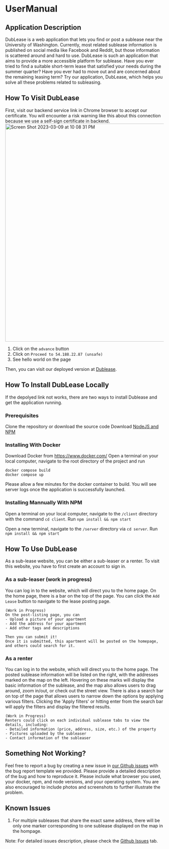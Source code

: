 # UserManual

## Application Description
DubLease is a web application that lets you find or post a sublease near the University of Washington. Currently, most related sublease information is published on social media like Facebook and Reddit, but those information is scattered around and hard to use. DubLease is such an application that aims to provide a more accessible platform for sublease.
Have you ever tried to find a suitable short-term lease that satisfied your needs during the summer quarter? Have you ever had to move out and are concerned about the remaining leasing term? Try our application, DubLease, which helps you solve all these problems related to subleasing.
## How To Visit DubLease
First, visit our backend service link in Chrome browser to accept our certificate. 
You will encounter a risk warning like this about this connection because we use a self-sign certificate in backend. 
<img width="692" alt="Screen Shot 2023-03-09 at 10 08 31 PM" src="https://user-images.githubusercontent.com/73025661/224237032-7c96e781-a461-4fce-8236-fe1487d7ae0b.png">

1. Click on the `advance` button
2. Click on `Proceed to 54.188.22.87 (unsafe)`
3. See hello world on the page 

Then, you can visit our deployed version at [Dublease](https://linqiu0-0.github.io/DubLease/).

## How To Install DubLease Locally
If the depolyed link not works, there are two ways to install Dublease and get the application running.

### Prerequisites
Clone the repository or download the source code
Download [NodeJS and NPM](https://nodejs.org/en/download/)

### Installing With Docker
Download Docker from https://www.docker.com/
Open a terminal on your local computer, navigate to the root directory of the project and run
```
docker compose build
docker compose up
```
Please allow a few minutes for the docker container to build. You will see server logs once the application is successfully launched.

### Installing Mannually With NPM
Open a terminal on your local computer, navigate to the `/client` directory with the command `cd client`.
Run `npm install && npm start`

Open a new terminal, navigate to the `/server` directory via `cd server`.
Run `npm install && npm start`


## How To Use DubLease 
As a sub-lease website, you can be either a sub-leaser or a renter. To visit this website, you have to first create an account to sign in. 

### As a sub-leaser (work in progress)
You can log in to the website, which will direct you to the home page. On the home page, there is a bar on the top of the page. You can click the `Add Lease` button to navigate to the lease posting page. 

```
(Work in Progress)
On the post-listing page, you can 
- Upload a picture of your apartment 
- Add the address for your apartment
- Add other tags and descriptions

Then you can submit it!
Once it is submitted, this apartment will be posted on the homepage,
and others could search for it.
```


### As a renter
You can log in to the website, which will direct you to the home page. The posted sublease information will be listed on the right, with the addresses marked on the map on the left. Hovering on these marks will display the basic information of the sublease, and the map also allows users to drag around, zoom in/out, or check out the street view.
There is also a search bar on top of the page that allows users to narrow down the options by applying various filters. Clicking the 'Apply filters' or hitting enter from the search bar will apply the filters and display the filtered results.
```
(Work in Progress)
Renters could click on each individual sublease tabs to view the details, including:
- Detailed information (price, address, size, etc.) of the property
- Pictures uploaded by the subleaser
- Contact information of the subleaser
```


## Something Not Working?
Feel free to report a bug by creating a new issue in [our Github issues](https://github.com/linqiu0-0/DubLease/issues) with the bug report template we provided.
Please provide a detailed description of the bug and how to reproduce it. Please include what browser you used, your docker, npm, and node versions, and your operating system.
You are also encouraged to include photos and screenshots to further illustrate the problem. 


## Known Issues
1. For multiple subleases that share the exact same address, there will be only one marker corresponding to one sublease displayed on the map in the hompage.

Note: For detailed issues description, please check the [Github Issues](https://github.com/linqiu0-0/DubLease/issues) tab.

